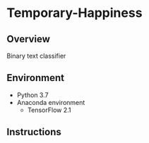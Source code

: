 # Temporary-Happiness
## Overview
Binary text classifier

## Environment
* Python 3.7
* Anaconda environment
  * TensorFlow 2.1

## Instructions
